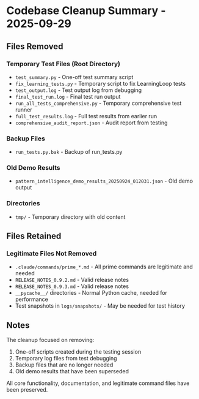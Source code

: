 # Codebase Cleanup Summary - 2025-09-29

## Files Removed

### Temporary Test Files (Root Directory)
- `test_summary.py` - One-off test summary script
- `fix_learning_tests.py` - Temporary script to fix LearningLoop tests
- `test_output.log` - Test output log from debugging
- `final_test_run.log` - Final test run output
- `run_all_tests_comprehensive.py` - Temporary comprehensive test runner
- `full_test_results.log` - Full test results from earlier run
- `comprehensive_audit_report.json` - Audit report from testing

### Backup Files
- `run_tests.py.bak` - Backup of run_tests.py

### Old Demo Results
- `pattern_intelligence_demo_results_20250924_012031.json` - Old demo output

### Directories
- `tmp/` - Temporary directory with old content

## Files Retained

### Legitimate Files Not Removed
- `.claude/commands/prime_*.md` - All prime commands are legitimate and needed
- `RELEASE_NOTES_0.9.2.md` - Valid release notes
- `RELEASE_NOTES_0.9.3.md` - Valid release notes
- `__pycache__/` directories - Normal Python cache, needed for performance
- Test snapshots in `logs/snapshots/` - May be needed for test history

## Notes

The cleanup focused on removing:
1. One-off scripts created during the testing session
2. Temporary log files from test debugging
3. Backup files that are no longer needed
4. Old demo results that have been superseded

All core functionality, documentation, and legitimate command files have been preserved.